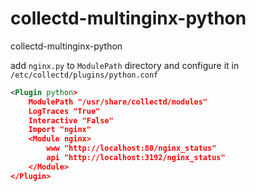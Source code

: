 # collectd-multinginx-python
collectd-multinginx-python

add ```nginx.py``` to ```ModulePath``` directory and configure it in ```/etc/collectd/plugins/python.conf```

```xml
<Plugin python>
    ModulePath "/usr/share/collectd/modules"
    LogTraces "True"
    Interactive "False"
    Import "nginx"
    <Module nginx>
        www "http://localhost:80/nginx_status"
        api "http://localhost:3192/nginx_status"
    </Module>
</Plugin>
```
